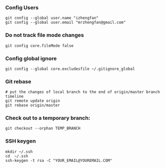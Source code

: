### Config Users

```
git config --global user.name "izhengfan"
git config --global user.email "mrzhengfan@gmail.com"
```

### Do not track file mode changes 

```
git config core.fileMode false
```

### Config global ignore

```
git config --global core.excludesfile ~/.gitignore_global
```

### Git rebase

```
# put the changes of local branch to the end of origin/master branch timeline
git remote update origin
git rebase origin/master
```
### Check out to a temporary branch:

```
git checkout --orphan TEMP_BRANCH
```

### SSH keygen
```
mkdir ~/.ssh 
cd  ~/.ssh 
ssh-keygen -t rsa -C "YOUR_EMAIL@YOUREMAIL.COM"
```
